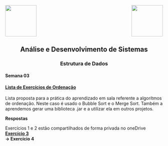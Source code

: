 <div>
  <img src="https://www.fateczl.edu.br/assets/logos/fatec-zl.png" height=100>
  <img src="https://www.fateczl.edu.br/assets/logos/novo-logo-colorido.png" align="right" height=100>
</div>

<h2 align="center">Análise e Desenvolvimento de Sistemas</h2>
<h3 align="center">Estrutura de Dados</h3>
<h4>Semana 03</h4>

<h4>
  
[Lista de Exercícios de Ordenação](https://github.com/leo-gremes-ads/ED_S03_E03_Lib-Bubble-Merge/blob/main/Ordenacao%20Bubble%20Sort%20e%20Merge%20Sort%20Lista%201.pdf)
</h4>

Lista proposta para a prática do aprendizado em sala referente a algorítmos de ordenação. Neste caso é usado o Bubble Sort e o Merge Sort. Também a aprendemos gerar uma biblioteca .jar e a utilizar ela em outros projetos.


<b>Respostas<br>
  
</b>Exercícios 1 e 2 estão compartilhados de forma privada no oneDrive<b><br>
[Exercício 3](https://github.com/leo-gremes-ads/ED_S03_E03_Lib-Bubble-Merge)<br>
-> Exercício 4
</b>
